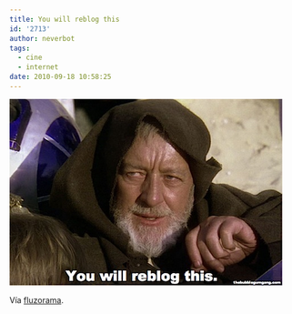 ```yaml
---
title: You will reblog this
id: '2713'
author: neverbot
tags:
  - cine
  - internet
date: 2010-09-18 10:58:25
---
```


![201009181057.jpg](./you-will-reblog-this/201009181057.jpg)

Vía [fluzorama](http://fluzo.tumblr.com/post/1131792935/youwillreblog).